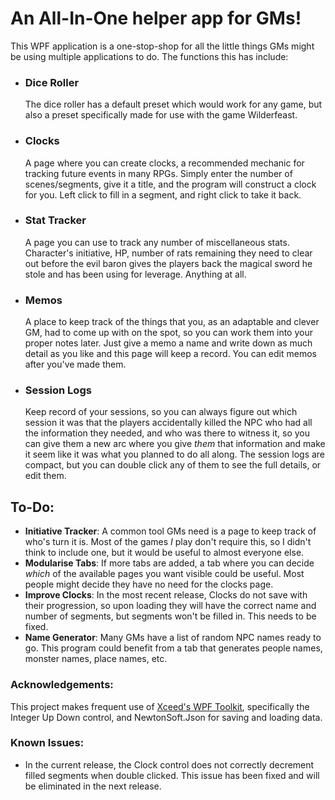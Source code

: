 # An All-In-One helper app for GMs!

This WPF application is a one-stop-shop for all the little things GMs might be using multiple applications to do. The functions this has include:

- ### Dice Roller
    The dice roller has a default preset which would work for any game, but also a preset specifically made for use with the game Wilderfeast.
- ### Clocks
    A page where you can create clocks, a recommended mechanic for tracking future events in many RPGs. Simply enter the number of scenes/segments, give it a title, and the program will construct a clock for you. Left click to fill in a segment, and right click to take it back.
- ### Stat Tracker
    A page you can use to track any number of miscellaneous stats. Character's initiative, HP, number of rats remaining they need to clear out before the evil baron gives the players back the magical sword he stole and has been using for leverage. Anything at all.
- ### Memos
    A place to keep track of the things that you, as an adaptable and clever GM, had to come up with on the spot, so you can work them into your proper notes later. Just give a memo a name and write down as much detail as you like and this page will keep a record. You can edit memos after you've made them.
- ### Session Logs
    Keep record of your sessions, so you can always figure out which session it was that the players accidentally killed the NPC who had all the information they needed, and who was there to witness it, so you can give them a new arc where you give *them* that information and make it seem like it was what you planned to do all along. The session logs are compact, but you can double click any of them to see the full details, or edit them.

## To-Do:
- **Initiative Tracker**: A common tool GMs need is a page to keep track of who's turn it is. Most of the games *I* play don't require this, so I didn't think to include one, but it would be useful to almost everyone else.
- **Modularise Tabs**: If more tabs are added, a tab where you can decide *which* of the available pages you want visible could be useful. Most people might decide they have no need for the clocks page.
- **Improve Clocks**: In the most recent release, Clocks do not save with their progression, so upon loading they will have the correct name and number of segments, but segments won't be filled in. This needs to be fixed.
- **Name Generator**: Many GMs have a list of random NPC names ready to go. This program could benefit from a tab that generates people names, monster names, place names, etc.

### Acknowledgements:
This project makes frequent use of [Xceed's WPF Toolkit](https://github.com/xceedsoftware/wpftoolkit), specifically the Integer Up Down control, and NewtonSoft.Json for saving and loading data.

### Known Issues:
- In the current release, the Clock control does not correctly decrement filled segments when double clicked. This issue has been fixed and will be eliminated in the next release.
